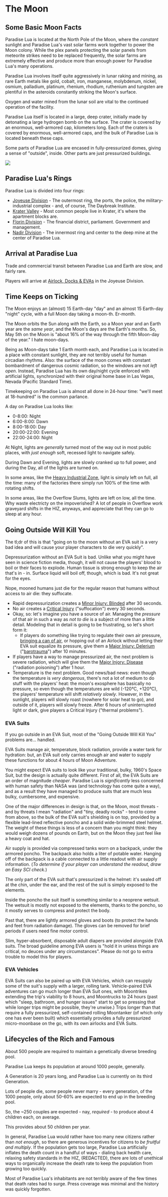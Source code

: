 # The Moon

## Some Basic Moon Facts

Paradise Lua is located at the North Pole of the Moon, where the _constant_ sunlight and Paradise Lua's vast solar farms work together to
power the Moon colony. While the plex panels protecting the solar panels from meteorite strikes need to be replaced frequently, the solar farms
are extremely effective and produce more than enough power for Paradise Lua's many operations.

Paradise Lua involves itself quite aggressively in lunar raking and mining, as rare Earth metals like gold, cobalt, iron,
manganese, molybdenum, nickel, osmium, palladium,
platinum, rhenium, rhodium, ruthenium and tungsten are plentiful in the asteroids constantly striking the Moon's surface.

Oxygen and water mined from the lunar soil are vital to the continued operation of the facility.

Paradise Lua itself is located in a large, deep crater, initially made by detonating a large hydrogen bomb on the surface.
The crater is covered by an enormous, well-armored cap, kilometers long.
Each of the craters is covered by enormous, well-armored caps, and the bulk of Paradise Lua is located beneath these caps.

Some parts of Paradise Lua are encased in fully-pressurized domes, giving a sense of "outside", inside.
Other parts are just pressurized buildings.

![](/images/paradise-lua-slice-diagram.png)

## Paradise Lua's Rings

Paradise Lua is divided into four rings:

* [Joyeuse Division](./joyeuse.md) - The outermost ring, the ports, the police, the military-industrial complex - and, of course, The Daybreak Institute.
* [Krater Valley](./krater.md) - Most common people live in Krater, it's where the apartment blocks are.
* [Florin Division](./florin.md) - The financial district, parliament. Government and management.
* [Nadir Division](./nadir.md) - The innermost ring and center to the deep mine at the center of Paradise Lua.

## Arrival at Paradise Lua

Trade and commercial transit between Paradise Lua and Earth are slow, and fairly rare.

Players will arrive at [Airlock, Docks & EVAs](./joyeuse/airlock.md) in the Joyeuse Division.

## Time Keeps on Ticking
The Moon enjoys an (almost) 15 Earth-day "day" and an almost 15 Earth-day "night" cycle, with a full Moon day taking a moon-th. Er-month.

The Moon orbits the Sun along _with_ the Earth, so a Moon year and an Earth year are the _same year_, and the Moon's days are the Earth's months.
So, May 5th on the Moon is "about 16% of the way through the fifth Moon-day of the year." I hate moon-days.

Being as Moon-days take 1 Earth month each, and Paradise Lua is located in a place with constant sunlight,
they are not terribly useful for human circadian rhythms. Also: the surface of the moon comes with constant bombardment
of dangerous cosmic radiation, so the windows are not _left open_. Instead, Paradise Lua has its own day/night cycle
enforced with artificial lights,
synchronized with their original home base in Las Vegas, Nevada (Pacific Standard Time).

Timekeeping on Paradise Lua is almost all done in 24-hour time: "we'll meet at 18-hundred" is the common parlance.

A day on Paradise Lua looks like:

* 0-8:00: Night
* 6:00-8:00: Dawn
* 8:00-18:00: Day
* 20:00-22:00: Evening
* 22:00-24:00: Night

At Night, lights are _generally_ turned most of the way out in most public places, with _just enough_ soft, recessed light
to navigate safely.

During Dawn and Evening, lights are slowly cranked up to full power, and during the Day, all of the lights are turned on.

In some areas, like the [Heavy Industrial Zone](./joyeuse/industrial.md), light is simply left on full, all the time: many of the factories there
simply run 100% of the time with rotating shifts.

In some areas, like the Overflow Slums, lights are left on low, all the time. Why waste electricty on the impoverished?
A lot of people in Overflow work graveyard shifts in the HIZ, anyways, and appreciate that they can go to sleep at any hour.

## Going Outside Will Kill You

The tl;dr of this is that "going on to the moon without an EVA suit is a very bad idea and will cause your player characters to die very quickly".

Depressurization without an EVA Suit is bad. Unlike what you might have seen in science fiction
media, though, it will not cause the players' blood to boil or their faces to explode. Human tissue
is strong enough to keep the air that's in - in. Surface liquid will boil off, though, which is bad.
It's not great for the eyes.

Nope, mooned humans just die for the regular reason that humans without access to air die: they suffocate.

* Rapid depressurization creates a [Minor Injury: Blinded](/player/generated/minorinjuries.md#blinded) after 30 seconds.
* No air creates a [Critical Injury](/player/generated/criticalinjuries.md) ("suffocation") every 30 seconds.
* Okay, so: let's imagine you have a source of air. Managing the _pressure_ of that air in such a way as _not to die_ is a subject of more than a little detail. Modeling that in detail is going to be frustrating, so let's short form it:
   * If players do something like trying to regulate their own air pressure, [bringing a can of air](https://www.youtube.com/watch?v=kCX6H90RvPU), or hopping out of an Airlock without letting their EVA suit equalize its pressure, give them a [Major Injury: Delerium](/player/generated/majorinjuries.md#delerium) ("[barotrauma](https://en.wikipedia.org/wiki/Barotrauma)") after 10 minutes.
* If players have a way to manage pressurized air, the next problem is severe radiation, which will give them the [Major Injory: Disease](/player/generated/majorinjuries.md#disease) ("radiation poisoning") after 1 hour.
* Temperature is the next problem. Good news/bad news: even though the temperature is _very dangerous_, there's not a lot of medium to do stuff with the players' heat: the moon's exosphere has basically no pressure, so even though the temperatures are wild (-120°C, +120°C), the players' temperature will shift _relatively slowly_. However, in the sunlight,
  players will slowly roast (nowhere for solar heat to go), and outside of it, players will slowly freeze. After 6 hours of uninterrupted light or dark, give players a Critical Injury ("thermal problems").

### EVA Suits

If you go outside in an EVA Suit, most of the "Going Outside Will Kill You" problems are... handled.

EVA Suits manage air, temperature, block radiation, provide a water tank for hydration: but, an EVA suit only carries enough air and water to supply these functions for about 4 hours of Moon Adventure.

You might expect EVA suits to look like your traditional, bulky, 1960's Space Suit, but the design is actually quite different. First of all, the EVA Suits
are an order of magnitude _cheaper_. Paradise Lua is _significantly_ less concerned with human safety than NASA was (and technology has come quite a way),
and as a result they have managed to produce suits that are much less bulky, cumbersome, and expensive.

One of the major differences in design is that, on the Moon, most threats - and by threats I mean "radiation" and "tiny, deadly rocks" - tend to come from
above, so the bulk of the EVA suit's shielding is on top, provided by a flexible lead-lined reflective poncho and a solid wide-brimmed steel helmet.
The weight of these things is less of a concern than you might think: they would weigh dozens of pounds on Earth, but on the Moon they just feel like a heavy
coat and hat.

Air supply is provided via compressed tanks worn on a backpack, under the armored poncho. The backpack also holds a liter of potable water. Hanging off of
the backpack is a cable connected to a little readout with air supply information. (_To determine if your player can understand the readout, draw an Easy SCI check._)

The only part of the EVA suit that's pressurized is the helmet: it's sealed off at the chin, under the ear, and the rest of the suit is simply exposed to the elements.

Inside the poncho the suit itself is something similar to a neoprene wetsuit. The wetsuit is mostly not exposed to the elements, thanks to the poncho,
so it mostly serves to compress and protect the body.

Past that, there are lightly armored gloves and boots (to protect the hands and feet from radiation damage). The gloves can be removed for brief periods
if users need fine motor control.

Slim, hyper-absorbent, disposable adult diapers are provided alongside EVA suits. The broad guideline among EVA users is
"hold it in unless things are critical, no deuces under any circumstances". Please do not go to extra trouble to model this for players.

### EVA Vehicles

EVA Suits can also be paired up with EVA Vehicles, which can resupply some of the suit's supply with a larger, rolling tank. Vehicle-paired EVA adventures can go much longer than EVA Suit ones, with Moontrikes extending the trip's viability to 8 hours, and Moontrucks to 24 hours (past which "sleep, bathroom, and hunger issues" start to get so pressing that while longer trips might be possible, they're unwise.) Trips longer than that require a fully pressurized, self-contained rolling Moontanker (of which only one has ever been built) which essentially provides a fully pressurized micro-moonbase on the go, with its own airlocks and EVA Suits.

## Lifecycles of the Rich and Famous

About 500 people are required to maintain a genetically diverse breeding pool.

Paradise Lua keeps its population at around 1000 people, generally.

A Generation is 20 years long, and Paradise Lua is currently on its third Generation.

Lots of people die, some people never marry - every generation, of the 1000 people,
only about 50-60% are expected to end up in the breeding pool.

So, the ~250 couples are expected - nay, _required_ - to produce about 4 children each, on average.

This provides about 50 children per year.

In general, Paradise Lua would rather have too many new citizens rather than _not enough_, so
there are generous incentives for citizens to _be fruitful and multiply_. If the population
gets too large, Paradise Lua artificially inflates the death count in a handful of ways -
dialing back health care, relaxing safety standards in the HIZ, (REDACTED),
there are lots of unethical ways to organically increase the death rate to
keep the population from growing too quickly.

Most of Paradise Lua's inhabitants are not terribly aware of the few times that death rates had
to surge. Press coverage was minimal and the history was quickly forgotten.